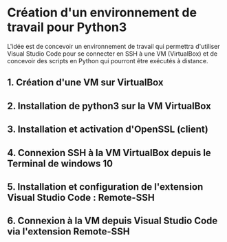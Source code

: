 # Création d'un environnement de travail pour Python3

L'idée est de concevoir un environnement de travail qui permettra d'utiliser Visual Studio Code pour se connecter en SSH à une VM (VirtualBox) et de concevoir des scripts en Python qui pourront être exécutés à distance.

## 1. Création d'une VM sur VirtualBox

## 2. Installation de python3 sur la VM VirtualBox

## 3. Installation et activation d'OpenSSL (client)

## 4. Connexion SSH à la VM VirtualBox depuis le Terminal de windows 10

## 5. Installation et configuration de l'extension Visual Studio Code : Remote-SSH

## 6. Connexion à la VM depuis Visual Studio Code via l'extension Remote-SSH
